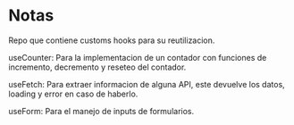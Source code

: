 # Notas

Repo que contiene customs hooks para su reutilizacion.

useCounter: Para la implementacion de un contador con funciones de incremento, decremento y reseteo del contador.

useFetch: Para extraer informacion de alguna API, este devuelve los datos, loading y error en caso de haberlo.

useForm: Para el manejo de inputs de formularios.
